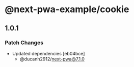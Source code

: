 # @next-pwa-example/cookie

## 1.0.1

### Patch Changes

- Updated dependencies [eb04bce]
  - @ducanh2912/next-pwa@7.1.0
